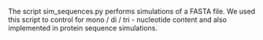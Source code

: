 The script sim_sequences.py performs simulations of a FASTA file.
We used this script to control for mono / di / tri - nucleotide content and also implemented in protein sequence simulations.
